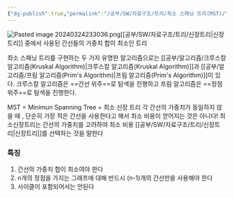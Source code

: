 ```yaml
---
{"dg-publish":true,"permalink":"/공부/SW/자료구조/트리/최소 스패닝 트리(MST)/","dgPassFrontmatter":true}
---
```


![Pasted image 20240324233036.png](/img/user/%EC%B2%A8%EB%B6%80%ED%8C%8C%EC%9D%BC/Pasted%20image%2020240324233036.png)[[공부/SW/자료구조/트리/신장트리\|신장트리]] 중에서 사용된 간선들의 가중치 합이 최소인 트리

최소 스패닝 트리를 구현하는 두 가지 유명한 알고리즘으로는 [[공부/알고리즘/크루스칼 알고리즘(Kruskal Algorithm)\|크루스칼 알고리즘(Kruskal Algorithm)]]과 [[공부/알고리즘/프림 알고리즘(Prim's Algorithm)\|프림 알고리즘(Prim's Algorithm)]]이 있다. 크루스칼 알고리즘은 ==간선 위주==로 탐색을 진행하고 프림 알고리즘은 ==정점 위주==로 탐색을 진행한다.


MST = Minimun Spanning Tree = 최소 신장 트리
각 간선의 가중치가 동일하지 않을 때 , 단순히 가장 적은 간선을 사용한다고 해서 최소 비용이 얻어지는 것은 아니다!
최소신장트리는 간선의 가중치를 고려하여 최소 비용 [[공부/SW/자료구조/트리/신장트리\|신장트리]]를 선택하는 것을 말한다

### 특징
1. 간선의 가중치 합이 최소여야 한다
2. n개의 정점을 가지는 그래프에 대해 반드시 (n-1)개의 간선만을 사용해야 한다
3. 사이클이 포함되어서는 안된다